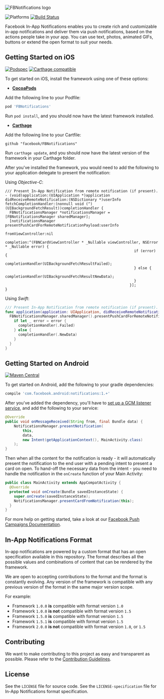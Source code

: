 ![FBNotifications logo](.github/FBNotifications-Logo.png?raw=true)

![Platforms][platforms-svg]
[![Build Status][build-status-svg]][build-status-link]

Facebook In-App Notifications enables you to create rich and customizable in-app notifications and deliver them via push notifications, based on the actions people take in your app. You can use text, photos, animated GIFs, buttons or extend the open format to suit your needs.

## Getting Started on iOS

[![Podspec][podspec-svg]][podspec-link]
[![Carthage compatible][carthage-svg]](carthage-link)

To get started on iOS, install the framework using one of these options:

- **[CocoaPods](https://cocoapods.org)**

 Add the following line to your Podfile:
 ```ruby
 pod 'FBNotifications'
 ```
 Run `pod install`, and you should now have the latest framework installed.

- **[Carthage](https://github.com/carthage/carthage)**

 Add the following line to your Cartfile:
 ```
 github "facebook/FBNotifications"
 ```
 Run `carthage update`, and you should now have the latest version of the framework in your Carthage folder.

After you've installed the framework, you would need to add the following to your application delegate to present the notification:

Using *Objective-C*:

```objc
/// Present In-App Notification from remote notification (if present).
- (void)application:(UIApplication *)application didReceiveRemoteNotification:(NSDictionary *)userInfo fetchCompletionHandler:(nonnull void (^)(UIBackgroundFetchResult))completionHandler {
  FBNotificationsManager *notificationsManager = [FBNotificationsManager sharedManager];
  [notificationsManager presentPushCardForRemoteNotificationPayload:userInfo
                                                 fromViewController:nil
                                                         completion:^(FBNCardViewController * _Nullable viewController, NSError * _Nullable error) {
                                                           if (error) {
                                                             completionHandler(UIBackgroundFetchResultFailed);
                                                           } else {
                                                             completionHandler(UIBackgroundFetchResultNewData);
                                                           }
                                                         }];
}
```

Using *Swift*:
```swift
/// Present In-App Notification from remote notification (if present).
func application(application: UIApplication, didReceiveRemoteNotification userInfo: [NSObject : AnyObject], fetchCompletionHandler completionHandler: (UIBackgroundFetchResult) -> Void) {
  FBNotificationsManager.sharedManager().presentPushCardForRemoteNotificationPayload(userInfo, fromViewController: nil) { viewController, error in
    if let _ error = error {
      completionHandler(.Failed)
    } else {
      completionHandler(.NewData)
    }
  }
}
```

## Getting Started on Android

[![Maven Central][maven-svg]][maven-link]

To get started on Android, add the following to your gradle dependencies:

```gradle
compile 'com.facebook.android:notifications:1.+'
```

After you've added the dependency, you'll have to [set up a GCM listener service](https://developers.google.com/cloud-messaging/android/client), and add the following to your service:

```java
@Override
public void onMessageReceived(String from, final Bundle data) {
    NotificationsManager.presentNotification(
        this,
        data,
        new Intent(getApplicationContext(), MainActivity.class)
    );
}
```

Then when all the content for the notification is ready - it will automatically present the notification to the end user with a pending intent to present a card on open.
To hand-off the necessary data from the intent - you need to handle the notification in the `onCreate` function of your Main Activity:

```java
public class MainActivity extends AppCompatActivity {
  @Override
  protected void onCreate(Bundle savedInstanceState) {
    super.onCreate(savedInstanceState);
    NotificationsManager.presentCardFromNotification(this);
  }
}
```

For more help on getting started, take a look at our [Facebook Push Campaigns Documentation](https://developers.facebook.com/docs/push-campaigns).

## In-App Notifications Format

In-app notifications are powered by a custom format that has an open specification available in this repository.
The format describes all the possible values and combinations of content that can be rendered by the framework.

We are open to accepting contributions to the format and the format is constantly evolving.
Any version of the framework is compatible with any previous version of the format in the same major version scope.

For example:
  - Framework `1.0.0` **is** compatible with format version `1.0`
  - Framework `1.0.0` **is not** compatible with format version `1.5`
  - Framework `1.5.0` **is** compatible with format version `1.5`
  - Framework `1.5.1` **is** compatible with format version `1.5`
  - Framework `2.0.0` **is not** compatible with format version `1.0`, or `1.5`

## Contributing

We want to make contributing to this project as easy and transparent as possible. Please refer to the [Contribution Guidelines](https://github.com/facebook/FBNotifications/blob/master/CONTRIBUTING.md).

## License

See the `LICENSE` file for source code.
See the `LICENSE-specification` file for In-App Notifications format specification.

 [platforms-svg]: https://img.shields.io/badge/platform-iOS%20%7C%20Android-lightgrey.svg

 [build-status-svg]: https://img.shields.io/travis/facebook/FBNotifications/master.svg
 [build-status-link]: https://travis-ci.org/facebook/FBNotifications/branches

 [podspec-svg]: https://img.shields.io/cocoapods/v/FBNotifications.svg
 [podspec-link]: https://cocoapods.org/pods/FBNotifications

 [carthage-svg]: https://img.shields.io/badge/Carthage-compatible-4BC51D.svg?style=flat
 [carthage-link]: https://github.com/carthage/carthage

 [maven-svg]: https://maven-badges.herokuapp.com/maven-central/com.facebook.android/notifications/badge.svg?style=flat
 [maven-link]: https://maven-badges.herokuapp.com/maven-central/com.facebook.android/notifications
